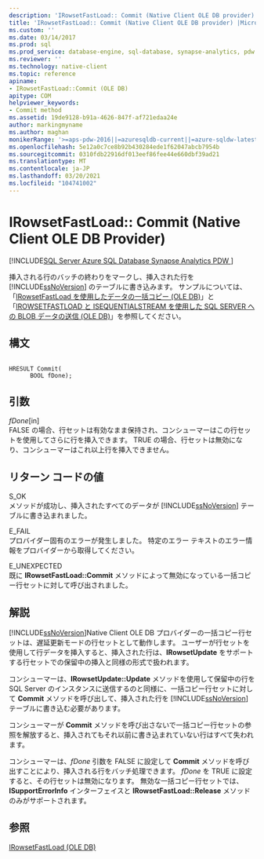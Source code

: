 ```yaml
---
description: 'IRowsetFastLoad:: Commit (Native Client OLE DB provider)'
title: 'IRowsetFastLoad:: Commit (Native Client OLE DB provider) |Microsoft Docs'
ms.custom: ''
ms.date: 03/14/2017
ms.prod: sql
ms.prod_service: database-engine, sql-database, synapse-analytics, pdw
ms.reviewer: ''
ms.technology: native-client
ms.topic: reference
apiname:
- IRowsetFastLoad::Commit (OLE DB)
apitype: COM
helpviewer_keywords:
- Commit method
ms.assetid: 19de9128-b91a-4626-847f-af721edaa24e
author: markingmyname
ms.author: maghan
monikerRange: '>=aps-pdw-2016||=azuresqldb-current||=azure-sqldw-latest||>=sql-server-2016||>=sql-server-linux-2017||=azuresqldb-mi-current'
ms.openlocfilehash: 5e12a0c7ce8b92b430284ede1f62047abcb7954b
ms.sourcegitcommit: 0310fdb22916df013eef86fee44e660dbf39ad21
ms.translationtype: MT
ms.contentlocale: ja-JP
ms.lasthandoff: 03/20/2021
ms.locfileid: "104741002"
---
```

# <a name="irowsetfastloadcommit-native-client-ole-db-provider"></a>IRowsetFastLoad:: Commit (Native Client OLE DB Provider)
[!INCLUDE[SQL Server Azure SQL Database Synapse Analytics PDW ](../../includes/applies-to-version/sql-asdb-asdbmi-asa-pdw.md)]

  挿入される行のバッチの終わりをマークし、挿入された行を [!INCLUDE[ssNoVersion](../../includes/ssnoversion-md.md)] のテーブルに書き込みます。 サンプルについては、「[IRowsetFastLoad を使用したデータの一括コピー (OLE DB)](../../relational-databases/native-client-ole-db-how-to/bulk-copy-data-using-irowsetfastload-ole-db.md)」と「[IROWSETFASTLOAD と ISEQUENTIALSTREAM を使用した SQL SERVER への BLOB データの送信 &#40;OLE DB&#41;](../../relational-databases/native-client-ole-db-how-to/send-blob-data-to-sql-server-using-irowsetfastload-and-isequentialstream-ole-db.md)」を参照してください。  
  
## <a name="syntax"></a>構文  
  
```  
  
HRESULT Commit(  
      BOOL fDone);  
```  
  
## <a name="arguments"></a>引数  
 *fDone*[in]  
 FALSE の場合、行セットは有効なまま保持され、コンシューマーはこの行セットを使用してさらに行を挿入できます。 TRUE の場合、行セットは無効になり、コンシューマーはこれ以上行を挿入できません。  
  
## <a name="return-code-values"></a>リターン コードの値  
 S_OK  
 メソッドが成功し、挿入されたすべてのデータが [!INCLUDE[ssNoVersion](../../includes/ssnoversion-md.md)] テーブルに書き込まれました。  
  
 E_FAIL  
 プロバイダー固有のエラーが発生しました。 特定のエラー テキストのエラー情報をプロバイダーから取得してください。  
  
 E_UNEXPECTED  
 既に **IRowsetFastLoad::Commit** メソッドによって無効になっている一括コピー行セットに対して呼び出されました。  
  
## <a name="remarks"></a>解説  
 [!INCLUDE[ssNoVersion](../../includes/ssnoversion-md.md)]Native Client OLE DB プロバイダーの一括コピー行セットは、遅延更新モードの行セットとして動作します。 ユーザーが行セットを使用して行データを挿入すると、挿入された行は、**IRowsetUpdate** をサポートする行セットでの保留中の挿入と同様の形式で扱われます。  
  
 コンシューマーは、**IRowsetUpdate::Update** メソッドを使用して保留中の行を SQL Server のインスタンスに送信するのと同様に、一括コピー行セットに対して **Commit** メソッドを呼び出して、挿入された行を [!INCLUDE[ssNoVersion](../../includes/ssnoversion-md.md)] テーブルに書き込む必要があります。  
  
 コンシューマーが **Commit** メソッドを呼び出さないで一括コピー行セットの参照を解放すると、挿入されてもそれ以前に書き込まれていない行はすべて失われます。  
  
 コンシューマーは、*fDone* 引数を FALSE に設定して **Commit** メソッドを呼び出すことにより、挿入される行をバッチ処理できます。 *fDone* を TRUE に設定すると、その行セットは無効になります。 無効な一括コピー行セットでは、**ISupportErrorInfo** インターフェイスと **IRowsetFastLoad::Release** メソッドのみがサポートされます。  
  
## <a name="see-also"></a>参照  
 [IRowsetFastLoad &#40;OLE DB&#41;](../../relational-databases/native-client-ole-db-interfaces/irowsetfastload-ole-db.md)  
  
  

